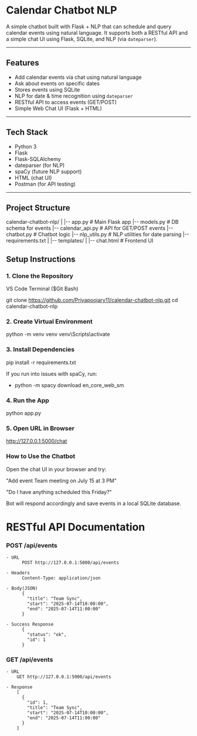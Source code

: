 #  Calendar Chatbot NLP

A simple chatbot built with Flask + NLP that can schedule and query calendar events using natural language. It supports both a RESTful API and a simple chat UI using Flask, SQLite, and NLP (via `dateparser`).

---

##  Features

- Add calendar events via chat using natural language
- Ask about events on specific dates
- Stores events using SQLite
- NLP for date & time recognition using `dateparser`
- RESTful API to access events (GET/POST)
- Simple Web Chat UI (Flask + HTML)

---

##  Tech Stack

- Python 3
- Flask
- Flask-SQLAlchemy
- dateparser (for NLP)
- spaCy (future NLP support)
- HTML (chat UI)
- Postman (for API testing)

---

##  Project Structure

calendar-chatbot-nlp/
|
|-- app.py    # Main Flask app
|-- models.py   # DB schema for events
|-- calendar_api.py   # API for GET/POST events
|-- chatbot.py   # Chatbot logic
|-- nlp_utils.py   # NLP utilities for date parsing
|-- requirements.txt
|
|-- templates/
|    |-- chat.html    # Frontend UI


##  Setup Instructions

### 1.  Clone the Repository

  VS Code Terminal ($Git Bash)

  git clone https://github.com/Priyapoojary11/calendar-chatbot-nlp.git
  cd calendar-chatbot-nlp

### 2. Create Virtual Environment

  python -m venv venv
  venv\Scripts\activate

### 3. Install Dependencies

  pip install -r requirements.txt

  If you run into issues with spaCy, run:
  - python -m spacy download en_core_web_sm

### 4. Run the App

  python app.py

### 5. Open URL in Browser

  http://127.0.0.1:5000/chat


### How to Use the Chatbot

Open the chat UI in your browser and try:

"Add event Team meeting on July 15 at 3 PM"

"Do I have anything scheduled this Friday?"

Bot will respond accordingly and save events in a local SQLite database.


# RESTful API Documentation

 ### POST /api/events

    - URL 
          POST http://127.0.0.1:5000/api/events

    - Headers
          Content-Type: application/json

    - Body(JSON)
          {
            "title": "Team Sync",
            "start": "2025-07-14T10:00:00",
            "end": "2025-07-14T11:00:00"
          }

    - Success Response
          {
            "status": "ok",
            "id": 1
          }
  ### GET /api/events

    - URL
        GET http://127.0.0.1:5000/api/events

    - Response
        [
          {
            "id": 1,
            "title": "Team Sync",
            "start": "2025-07-14T10:00:00",
            "end": "2025-07-14T11:00:00"
          }
        ]
